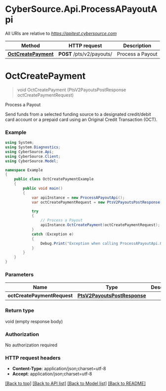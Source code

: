 # CyberSource.Api.ProcessAPayoutApi

All URIs are relative to *https://apitest.cybersource.com*

Method | HTTP request | Description
------------- | ------------- | -------------
[**OctCreatePayment**](ProcessAPayoutApi.md#octcreatepayment) | **POST** /pts/v2/payouts/ | Process a Payout


<a name="octcreatepayment"></a>
# **OctCreatePayment**
> void OctCreatePayment (PtsV2PayoutsPostResponse octCreatePaymentRequest)

Process a Payout

Send funds from a selected funding source to a designated credit/debit card account or a prepaid card using an Original Credit Transaction (OCT). 

### Example
```csharp
using System;
using System.Diagnostics;
using CyberSource.Api;
using CyberSource.Client;
using CyberSource.Model;

namespace Example
{
    public class OctCreatePaymentExample
    {
        public void main()
        {
            var apiInstance = new ProcessAPayoutApi();
            var octCreatePaymentRequest = new PtsV2PayoutsPostResponse(); // PtsV2PayoutsPostResponse | 

            try
            {
                // Process a Payout
                apiInstance.OctCreatePayment(octCreatePaymentRequest);
            }
            catch (Exception e)
            {
                Debug.Print("Exception when calling ProcessAPayoutApi.OctCreatePayment: " + e.Message );
            }
        }
    }
}
```

### Parameters

Name | Type | Description  | Notes
------------- | ------------- | ------------- | -------------
 **octCreatePaymentRequest** | [**PtsV2PayoutsPostResponse**](PtsV2PayoutsPostResponse.md)|  | 

### Return type

void (empty response body)

### Authorization

No authorization required

### HTTP request headers

 - **Content-Type**: application/json;charset=utf-8
 - **Accept**: application/json;charset=utf-8

[[Back to top]](#) [[Back to API list]](../README.md#documentation-for-api-endpoints) [[Back to Model list]](../README.md#documentation-for-models) [[Back to README]](../README.md)

